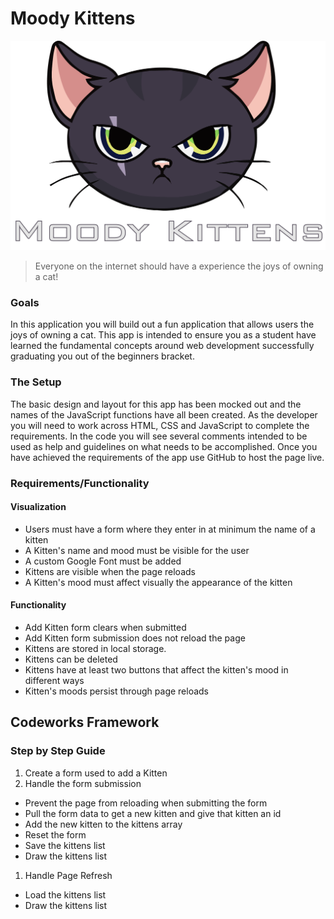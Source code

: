 Moody Kittens
=============

![moody-kittens](moody-logo.png)

> Everyone on the internet should have a experience the joys of owning a cat!

### Goals
In this application you will build out a fun application that allows users the joys of owning a cat. This app is intended to ensure you as a student have learned the fundamental concepts around web development successfully graduating you out of the beginners bracket.

### The Setup
The basic design and layout for this app has been mocked out and the names of the JavaScript functions have all been created. As the developer you will need to work across HTML, CSS and JavaScript to complete the requirements. In the code you will see several comments intended to be used as help and guidelines on what needs to be accomplished. Once you have achieved the requirements of the app use GitHub to host the page live.

### Requirements/Functionality

#### Visualization
- Users must have a form where they enter in at minimum the name of a kitten
- A Kitten's name and mood must be visible for the user 
- A custom Google Font must be added
- Kittens are visible when the page reloads
- A Kitten's mood must affect visually the appearance of the kitten

#### Functionality 
- Add Kitten form clears when submitted
- Add Kitten form submission does not reload the page 
- Kittens are stored in local storage. 
- Kittens can be deleted
- Kittens have at least two buttons that affect the kitten's mood in different ways
- Kitten's moods persist through page reloads


## Codeworks Framework ##
### Step by Step Guide ###

1. Create a form used to add a Kitten
1. Handle the form submission
  - Prevent the page from reloading when submitting the form
  - Pull the form data to get a new kitten and give that kitten an id
  - Add the new kitten to the kittens array
  - Reset the form
  - Save the kittens list
  - Draw the kittens list
1. Handle Page Refresh
  - Load the kittens list
  - Draw the kittens list

